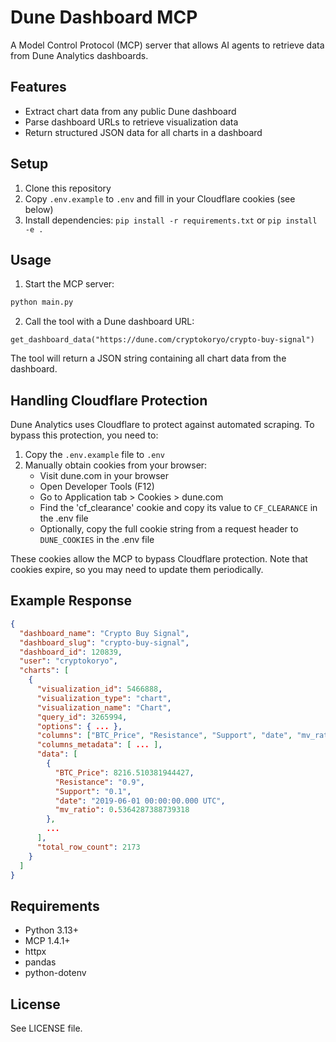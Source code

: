 # Dune Dashboard MCP

A Model Control Protocol (MCP) server that allows AI agents to retrieve data from Dune Analytics dashboards.

## Features

- Extract chart data from any public Dune dashboard
- Parse dashboard URLs to retrieve visualization data
- Return structured JSON data for all charts in a dashboard

## Setup

1. Clone this repository
2. Copy `.env.example` to `.env` and fill in your Cloudflare cookies (see below)
3. Install dependencies: `pip install -r requirements.txt` or `pip install -e .`

## Usage

1. Start the MCP server:

```bash
python main.py
```

2. Call the tool with a Dune dashboard URL:

```
get_dashboard_data("https://dune.com/cryptokoryo/crypto-buy-signal")
```

The tool will return a JSON string containing all chart data from the dashboard.

## Handling Cloudflare Protection

Dune Analytics uses Cloudflare to protect against automated scraping. To bypass this protection, you need to:

1. Copy the `.env.example` file to `.env`
2. Manually obtain cookies from your browser:
   - Visit dune.com in your browser
   - Open Developer Tools (F12)
   - Go to Application tab > Cookies > dune.com
   - Find the 'cf_clearance' cookie and copy its value to `CF_CLEARANCE` in the .env file
   - Optionally, copy the full cookie string from a request header to `DUNE_COOKIES` in the .env file

These cookies allow the MCP to bypass Cloudflare protection. Note that cookies expire, so you may need to update them periodically.

## Example Response

```json
{
  "dashboard_name": "Crypto Buy Signal",
  "dashboard_slug": "crypto-buy-signal",
  "dashboard_id": 120839,
  "user": "cryptokoryo",
  "charts": [
    {
      "visualization_id": 5466888,
      "visualization_type": "chart",
      "visualization_name": "Chart",
      "query_id": 3265994,
      "options": { ... },
      "columns": ["BTC_Price", "Resistance", "Support", "date", "mv_ratio"],
      "columns_metadata": [ ... ],
      "data": [
        {
          "BTC_Price": 8216.510381944427,
          "Resistance": "0.9",
          "Support": "0.1",
          "date": "2019-06-01 00:00:00.000 UTC",
          "mv_ratio": 0.5364287388739318
        },
        ...
      ],
      "total_row_count": 2173
    }
  ]
}
```

## Requirements

- Python 3.13+
- MCP 1.4.1+
- httpx
- pandas
- python-dotenv

## License

See LICENSE file.
